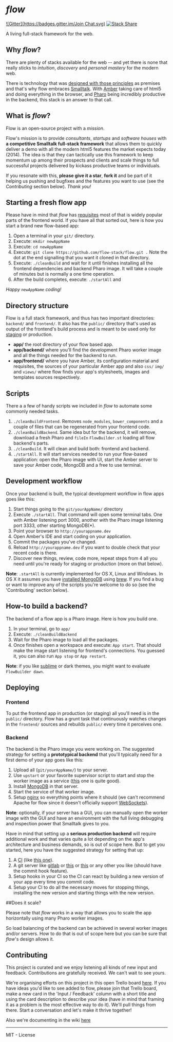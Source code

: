 *flow*
====
[![Gitter](https://badges.gitter.im/Join Chat.svg)](https://gitter.im/flow-stack/flow?utm_source=badge&utm_medium=badge&utm_campaign=pr-badge&utm_content=badge)
[![Stack Share](http://img.shields.io/badge/tech-stack-0690fa.svg?style=flat)](http://stackshare.io/sebastianconcept/flow)

A living full-stack framework for the web. 

## Why *flow*?

There are plenty of stacks available for the web -- and yet there is none that really sticks to *intuition*, *discovery* and *personal mastery* for the modern web. 

There is technology that was [designed with those principles](http://www.cs.virginia.edu/~evans/cs655/readings/smalltalk.html) as premises and that's why flow embraces [Smalltalk](http://en.wikipedia.org/wiki/Smalltalk). With [Amber](http://amber-lang.net/) taking care of html5 and doing everything in the browser, and [Pharo](http://pharo.org/) being incredibly productive in the backend, this stack is an answer to that call. 


## What is *flow*?

Flow is an open-source project with a *mission*. 

Flow's mission is to provide *consultants*, *startups* and *software houses* with **a competitive Smalltalk full-stack framework** that allows them to quickly deliver a demo with all the modern html5 features the market expects today (2014). The idea is that they can tactically use this framework to keep momentum up among their prospects and clients and scale things to full successful projects delivered by kickass productive teams or individuals.

If you resonate with this, **please give it a star**, **fork it** and be part of it helping us pushing and bugfixes and the features you want to use (see the *Contributing* section below). *Thank you!*

## Starting a fresh flow app

Please have in mind that *flow* has [requisites](https://github.com/sebastianconcept/flow/wiki/flow-requirements) most of that is widely popular parts of the frontend world. If you have all that sorted out, here is how you start a brand new flow-based app:

1. Open a terminal in your `git/` directory.
2. Execute: `mkdir newAppName`
3. Execute: `cd newAppName`
4. Execute: `git clone https://github.com/flow-stack/flow.git .` Note the dot at the end signalling that you want it cloned in that directory.
5. Execute: `./cleanBuild` and wait for it until finishes installing all the frontend dependencies and backend Pharo image. It will take a couple of minutes but is normally a one time operation.
6. After the build completes, execute: `./startAll` and 

*Happy `newAppName` coding!*

## Directory structure

Flow is a full stack framework, and thus has two important directories:  `backend/` and `frontend/`. It also has the `public/` directory that's used as output of the frontend's build process and is meant to be used only for [staging](http://en.wikipedia.org/wiki/Staging_site) or production.

- **app/** the root directory of your flow based app.
- **app/backend/** where you'll find the development Pharo worker image and all the things needed for the backend to run.
- **app/frontend/** where you have Amber, its configuration material and requisites, the sources of your particular Amber app and  also `css/` `img/` and `views/` where flow finds your app's stylesheets, images and templates sources respectively.

## Scripts

There a a few of handy scripts we included in *flow* to automate some commonly needed tasks. 

1. `./cleanBuildFrontend`. Removes `node_modules`, `bower_components` and a couple of files that can be regenerated from your frontend code.
2. `./cleanBuildBackend`. Same idea but for the backend, it will remove, download a fresh Pharo and `fileIn` `FlowBuilder.st` loading all flow backend's parts.
3. `./cleanBuild`. It will clean and build both: frontend and backend.
4. `./startAll`. It will start services needed to run your flow-based application: open the Pharo image with UI, start the Amber server to save your Amber code, MongoDB and a free to use terminal.

## Development workflow

Once your backend is built, the typical development workflow in flow  apps goes like this:

1. Start things going to the `git/yourAppName/` directory 
2. Execute `./startAll`. That command will open some terminal tabs. One with Amber listening port 3000, another with the Pharo image listening port 3333, other starting MongoDB(\*).
3. Point your browser to `http://yourappname.dev`
4. Open Amber's IDE and start coding on your application.
5. Commit the packages you've changed.
6. Reload `http://yourappname.dev` if you want to double check that your recent code is there.
7. Discover new things, review, code more, repeat steps from 4 all you need until you're ready for staging or production (more on that below).

**Note**: `.startAll` is currently implemented for OS X, Linux and Windows. In OS X it assumes you have [installed MongoDB](http://docs.mongodb.org/manual/tutorial/install-mongodb-on-os-x/) using [brew](http://brew.sh/). If you find a bug or want to improve any of the scripts you're welcome to do so (see the 'Contributing' section below).

## How-to build a backend?

The backend of a flow app is a Pharo image. Here is how you build one.

1. In your terminal, go to `app/`
2. Execute: `./cleanBuildBackend`
3. Wait for the Pharo image to load all the packages.
4. Once finishes open a workspace and execute: `App start`. That should make the image start listening for frontend's connections. You guessed it, you can also run `App stop` or `App restart`.

**Note**: if you like [sublime](http://www.sublimetext.com/) or dark themes, you might want to evaluate `FlowBuilder dawn`.

## Deploying

### Frontend

To put the frontend app in production (or staging) all you'll need is in the `public/` directory. Flow has a grunt task that continuously watches changes in the `frontend/` sources and rebuilds `public/` every time it perceives one.

### Backend
The backend is the Pharo image you were working on. The suggested strategy for setting a **prototypical backend** that you'll typically need for a first demo of your app goes like this:

1. Upload all (`git/yourAppName/`) to your server. 
2. Use `upstart` or your favorite supervisor script to start and stop the worker image as a service ([this](http://supervisord.org/) one is quite good).
3. Install [MongoDB](http://www.mongodb.org/) in that server.
4. Start the service of that worker image.
5. Setup [nginx](http://en.wikipedia.org/wiki/Nginx) so everything points where it should (we can't recommend Apache for flow since it doesn't officially support [WebSockets](http://en.wikipedia.org/wiki/WebSocket)).

**Note**: optionally, if your server has a GUI, you can manually open the worker image with the GUI and have an environment with the full living debugging and inspection power that Smalltalk gives to you.

Have in mind that setting up a **serious production backend** will require additional work and that varies quite a lot depending on the app's architecture and business demands, so is out of scope here. But to get you started, here you have the suggested strategy for setting that up: 

1. A [CI](http://en.wikipedia.org/wiki/Continuous_integration) (like [this one](http://jenkins-ci.org/)). 
2. A git server like [gitlab](https://about.gitlab.com/) or [this](https://github.com/) or [this](https://bitbucket.org/) or any other you like (should have the commit hook feature).
3. Setup hooks in your CI so the CI can react by building a new version of your app every time you commit code.
3. Setup your CI to do all the necessary moves for stopping things, installing the new version and starting things with the new version.

##Does it scale?

Please note that *flow* works in a way that allows you to scale the app horizontally using many Pharo worker images. 

So load balancing of the backend can be achieved in several worker images and/or servers. How to do that is out of scope here but you can be sure that *flow*'s design allows it.

## Contributing

This project is curated and we enjoy listening all kinds of new input and feedback. Contributions are gratefully received. We can't wait to see yours. 

We're organising efforts on this project in this open Trello board [here](https://trello.com/b/oQ17lPpV/flow). If you have ideas you'd like to see added to flow, please join that Trello board, make a new card in the 'Input / Feedback' column with a short title and using the card description to describe your idea (have in mind that framing it as a problem is the most effective way to do it). We'll pull things from there. Start a conversation and let's make it thrive together!

Also we're documenting in the wiki [here](https://github.com/sebastianconcept/flow/wiki)

____

MIT - License
